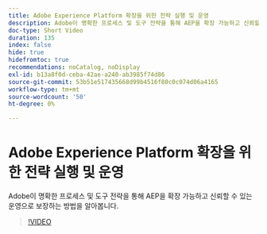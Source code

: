 ```yaml
---
title: Adobe Experience Platform 확장을 위한 전략 실행 및 운영
description: Adobe이 명확한 프로세스 및 도구 전략을 통해 AEP을 확장 가능하고 신뢰할 수 있는 운영으로 보장하는 방법을 알아봅니다.
doc-type: Short Video
duration: 135
index: false
hide: true
hidefromtoc: true
recommendations: noCatalog, noDisplay
exl-id: b13a8f0d-ceba-42ae-a240-ab3985f74d86
source-git-commit: 53b51e517435668d99b4516f80c0c074d06a4165
workflow-type: tm+mt
source-wordcount: '50'
ht-degree: 0%

---
```


# Adobe Experience Platform 확장을 위한 전략 실행 및 운영

Adobe이 명확한 프로세스 및 도구 전략을 통해 AEP을 확장 가능하고 신뢰할 수 있는 운영으로 보장하는 방법을 알아봅니다.

<!-- 62_S655_3442541_134_run-and-operate-strategies-for-scaling-adobe-experience-platform -->
>[!VIDEO](https://video.tv.adobe.com/v/3458255/?learn=on&enablevpops=true)
